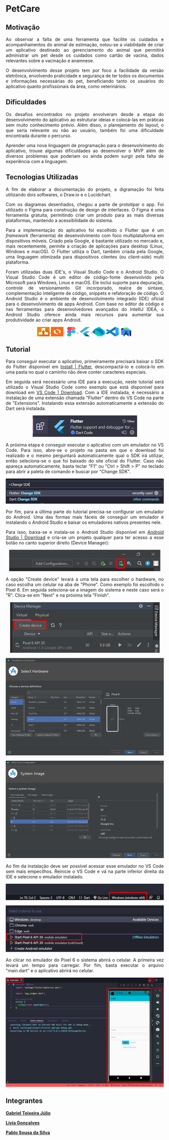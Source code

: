 # PetCare

<h2>Motivação</h2>

<p align="justify">
Ao observar a falta de uma ferramenta que facilite os cuidados e acompanhamentos do animal de estimação, notou-se a viabilidade de criar um aplicativo destinado ao gerenciamento do animal que permitirá administrar um pet desde os cuidados como cartão de vacina, dados relevantes sobre a vacinação e anamnese.
</p>

<p align="justify">
O desenvolvimento desse projeto tem por foco a facilidade da versão eletrônica, envolvendo praticidade e segurança de ter todos os documentos e informações necessárias do pet, beneficiando tanto os usuários do aplicativo quanto profissionais da área, como veterinários.
</p>

<h2>Dificuldades</h2>

<p align="justify">
Os desafios encontrados no projeto envolveram desde a etapa do desenvolvimento do aplicativo ao estruturar ideias e colocá-las em práticas sem muito conhecimento prévio. Além disso, o planejamento do layout, o que seria relevante ou não ao usuário, também foi uma dificuldade encontrada durante o percurso. 
</p>

<p align="justify">
Aprender uma nova linguagem de programação para o desenvolvimento do aplicativo, trouxe algumas dificuldades ao desenvolver o MVP além de diversos problemas que poderiam ou ainda podem surgir pela falta de experiência com a linguagem.  
</p>


<h2>Tecnologias Utilizadas</h2>
<p align="justify">
A fim de elaborar a documentação do projeto, a digramação foi feita utilizando dois softwares, o Draw.io e o Lucidchart.
</p>

<p align="justify">
Com os diagramas desenhados, chegou a parte de prototipar o app. Foi utilizado o Figma para construção de design de interfaces. O Figma é uma ferramenta gratuita, permitindo criar um produto para as mais diversas plataformas, mantendo a acessibilidade do sistema.
</p>

<p align="justify">
Para a implementação do aplicativo foi escolhido o Flutter que é um <i>framework</i> (ferramenta) de desenvolvimento com foco multiplataforma em dispositivos móveis. Criado pela Google, é bastante utilizado no mercado e, mais recentemente, permite a criação de aplicações para desktop (Linux, Windows e macOS). O Flutter utiliza o Dart, também criada pela Google, uma linguagem otimizada para dispositivos clientes (ou <i>client-side</i>) multi plataforma.
</p>
  
<p align="justify">
Foram utilizadas duas IDE's, o Visual Studio Code e o Android Studio. O Visual Studio Code é um editor de código-fonte desenvolvido pela Microsoft para Windows, Linux e macOS. Ele inclui suporte para depuração, controle de versionamento Git incorporado, realce de sintaxe, complementação inteligente de código, snippets e refatoração de código. O Android Studio é o ambiente de desenvolvimento integrado (IDE) oficial para o desenvolvimento de apps Android. Com base no editor de código e nas ferramentas para desenvolvedores avançados do IntelliJ IDEA, o Android Studio oferece ainda mais recursos para aumentar sua produtividade ao criar apps Android.
</p>



<div style="display: inline_block" align="center">
  
<a href="https://www.drawio.com/">
<img align="center" alt="Rafa-HTML" height="30" width="40" src="img/draw.png">
</a>
  
<a href="https://www.lucidchart.com/pages/pt">
<img align="center" alt="Rafa-HTML" height="30" width="40" src="img/lucid.png">
</a>
  
<a href="https://www.figma.com/">
<img align="center" alt="Rafa-HTML" height="30" width="40" src="https://raw.githubusercontent.com/devicons/devicon/master/icons/figma/figma-original.svg">
</a>
  
<a href="https://flutter.dev/">
<img align="center" alt="Rafa-HTML" height="30" width="40" src="https://raw.githubusercontent.com/devicons/devicon/master/icons/flutter/flutter-original.svg">
</a>
  
<a href="https://dart.dev/">
<img align="center" alt="Rafa-HTML" height="30" width="40" src="https://raw.githubusercontent.com/devicons/devicon/master/icons/dart/dart-original.svg">
</a>
  
<a href="https://code.visualstudio.com/">
<img align="center" alt="Rafa-HTML" height="30" width="40" src="https://raw.githubusercontent.com/devicons/devicon/master/icons/vscode/vscode-original.svg">
</a>

<a href="https://developer.android.com/studio">
<img align="center" alt="Rafa-HTML" height="30" width="40" src="https://raw.githubusercontent.com/devicons/devicon/master/icons/androidstudio/androidstudio-original.svg">
</a>
  
</div>

<h2>Tutorial</h2>

<p align="justify">
Para conseguir executar o aplicativo, primeiramente precisará baixar o SDK do Flutter disponível em <a href="https://docs.flutter.dev/get-started/install">Install | Flutter</a>, descompactá-lo e colocá-lo em uma pasta no qual o caminho não deve conter caracteres especiais.
</p>

<p align="justify">
Em seguida será necessário uma IDE para a execução, neste tutorial será utilizado o Visual Studio Code como exemplo que está disponível para download em <a href="https://code.visualstudio.com/">VS Code | Download</a>. Com a IDE instalada, é necessário a instalação de uma extensão chamada "Flutter" dentro do VS Code na parte de "Extensions". Instalando essa extensão automaticamente a extensão do Dart será instalada. 
</p>

<p align="center">
<img src="img/extension.png">
</p>

<p align="justify">
A próxima etapa é conseguir executar o aplicativo com um emulador no VS Code. Para isso, abre-se o projeto na pasta em que o download foi realizado e o mesmo perguntará automaticamente qual o SDK irá utilizar, então seleciona-se o que foi baixado do site oficial do Flutter. Caso não apareça automaticamente, basta teclar "F1" ou "Ctrl > Shift > P" no teclado para abrir a paleta de comando e buscar por "Change SDK".
</p>

<p align="center">
<img src="img/change_sdk.png">
</p>

<p align="justify">
Por fim, para a última parte do tutorial precisa-se configurar um emulador do Android. Uma das formas mais fáceis de conseguir um emulador é instalando o Android Studio e baixar os emuladores nativos presentes nele. 
</p>

<p align="justify">
Para isso, baixa-se e instala-se o Android Studio disponível em <a href="https://developer.android.com/studio">Android Studio | Download</a> e cria-se um projeto qualquer para ter acesso a esse botão no canto superior direito (Device Manager):
</p>

<p align="center">
<img src="img/device_manager.png">
</p>

<p align="justify">
A opção "Create device" levará a uma tela para escolher o hardware, no caso escolha um celular na aba de "Phone". Como exemplo foi escolhido o Pixel 6. Em seguida seleciona-se a imagem do sistema e neste caso será o "R". Clica-se em "Next" e na próxima tela "Finish". 
</p>

<p align="center">
<img src="img/create.png">
</p>

<p align="center">
<img src="img/hardware.png">
</p>

<p align="center">
<img src="img/imagem.png">
</p>

<p align="justify">
Ao fim da instalação deve ser possível acessar esse emulador no VS Code sem mais empecilhos. Reinicie o VS Code e vá na parte inferior direita da IDE e selecione o emulador instalado.
</p>

<p align="center">
<img src="img/em1.png">
</p>

<p align="center">
<img src="img/em2.png">
</p>

<p align="justify">
Ao clicar no emulador do Pixel 6 o sistema abrirá o celular. A primeira vez levará um tempo para carregar. Por fim, basta executar o arquivo "main.dart" e o aplicativo abrirá no celular.
</p>

<p align="center">
<img src="img/final.png">
</p>

<h2>Integrantes</h2>

**[Gabriel Teixeira Júlio](https://github.com/Kingdrasill)**

**[Lívia Gonçalves](https://github.com/Livia-Goncalves-01)**

**[Pablo Sousa da Silva](https://github.com/pablossousa)**
